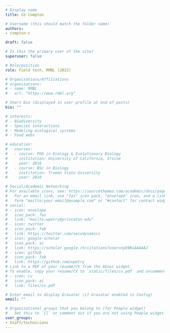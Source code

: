 ```yaml
---
# Display name
title: Ce Compton

# Username (this should match the folder name)
authors:
- compton-c

draft: false

# Is this the primary user of the site?
superuser: false

# Role/position
role: Field tech, RMBL (2022)

# Organizations/Affiliations
# organizations:
# - name: RMBL
#   url: "https://www.rmbl.org"

# Short bio (displayed in user profile at end of posts)
bio: ""

# interests:
# - Biodiversity
# - Species interactions
# - Modeling ecological systems
# - Food webs

# education:
#   courses:
#   - course: PhD in Ecology & Evolutionary Biology
#     institution: University of California, Irvine
#     year: 2016
#   - course: BSc in Biology
#     institution: Truman State University
#     year: 2010

# Social/Academic Networking
# For available icons, see: https://sourcethemes.com/academic/docs/page-builder/#icons
#   For an email link, use "fas" icon pack, "envelope" icon, and a link in the
#   form "mailto:your-email@example.com" or "#contact" for contact widget.
# social:
# - icon: envelope
#   icon_pack: fas
#   link: "mailto:wpetry@princeton.edu"
# - icon: twitter
#   icon_pack: fab
#   link: https://twitter.com/oecodynamics
# - icon: google-scholar
#   icon_pack: ai
#   link: https://scholar.google.ch/citations?user=npE9NiAAAAAJ
# - icon: github
#   icon_pack: fab
#   link: https://github.com/wpetry
# Link to a PDF of your resume/CV from the About widget.
# To enable, copy your resume/CV to `static/files/cv.pdf` and uncomment the lines below.
# - icon: cv
#   icon_pack: ai
#   link: files/cv.pdf

# Enter email to display Gravatar (if Gravatar enabled in Config)
email: ""

# Organizational groups that you belong to (for People widget)
#   Set this to `[]` or comment out if you are not using People widget.
user_groups:
- Staff/technicians
---
```



